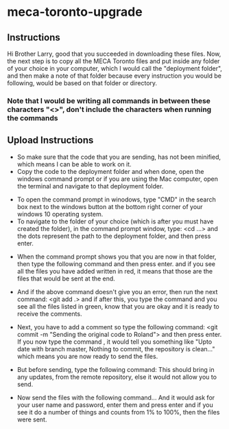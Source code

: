 # meca-toronto-upgrade

## Instructions
Hi Brother Larry, good that you succeeded in downloading these files.  Now, the next step is to copy all the MECA Toronto files and put inside any folder of your choice in your computer, which I would call the "deployment folder", and then make a note of that folder because every instruction you would be following, would be based on that folder or directory. 

### Note that I would be writing all commands in between these characters "<>", don't include the characters when running the commands

## Upload Instructions
- So make sure that the code that you are sending, has not been minified, which means I can be able to work on it.
- Copy the code to the deployment folder and when done, open the windows command prompt or if you are using the Mac computer, open the terminal and navigate to that deployment folder.
* To open the command prompt in winodows, type "CMD" in the search box next to the windows button at the bottom right corner of your windows 10 operating system.
* To navigate to the folder of your choice (which is after you must have created the folder), in the command prompt window, type: <cd ...>  and the dots represent the path to the deployment folder, and then press enter.

- When the command prompt shows you that you are now in that folder, then type the following command and then press enter.
<git status>  and if you see all the files you have added written in red, it means that those are the files that would be sent at the end.

- And if the above command doesn't give you an error, then run the next command:
<git add .>   and if after this, you type the command <git status> and you see all the files listed in green, know that you are okay and it is ready to receive the comments.

- Next, you have to add a comment so type the following command:
<git commit -m "Sending the original code to Roland">  and then press enter.  If you now type the command <git status>, it would tell you something like "Upto date with branch master, Nothing to commit, the repository is clean..."  which means you are now ready to send the files.

- But before sending, type the following command:
<git pull origin master> This should bring in any updates, from the remote repository, else it would not allow you to send. 

- Now send the files with the following command...
<git push origin master>   And it would ask for your user name and password, enter them and press enter and if you see it do a number of things and counts from 1% to 100%, then the files were sent.


